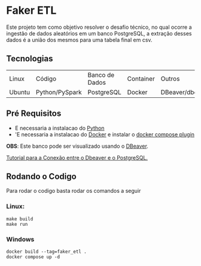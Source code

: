 # Faker ETL

Este projeto tem como objetivo resolver o desafio técnico,  no qual ocorre a ingestão de dados aleatórios em um banco PostgreSQL,  a extração desses dados é a união dos mesmos para uma tabela final em csv.

## Tecnologias
<table>
    <tr>
        <td>Linux</td>
        <td>Código</td>
        <td>Banco de Dados</td>
        <td>Container</td>
        <td>Outros</td>
    </tr>
    <tr>
        <td>Ubuntu</td>
        <td>Python/PySpark</td>
        <td>PostgreSQL</td>
        <td>Docker</td>
        <td>DBeaver/dbdiagram.io</td>
    </tr>
</table>

## Pré Requisitos
- E necessaria a instalacao do [Python](https://www.python.org/downloads/)
- 'E necessaria a instalacao do [Docker](https://docs.docker.com/engine/install/ubuntu/) e instalar o [docker compose plugin](https://docs.docker.com/compose/install/linux/#install-using-the-repository)

**OBS**: Este banco pode ser visualizado usando o [DBeaver](https://dbeaver.io/download/).

[Tutorial para a Conexão entre o Dbeaver e o PostgreSQL.](https://alexdepaula18.medium.com/conectando-no-banco-de-dados-postgresql-utilizando-dbeaver-community-1275f4c9bcba)

## Rodando o Codigo

Para rodar o codigo basta rodar os comandos a seguir
### Linux:
```
make build
make run
```
### Windows
```
docker build --tag=faker_etl .
docker compose up -d
```
